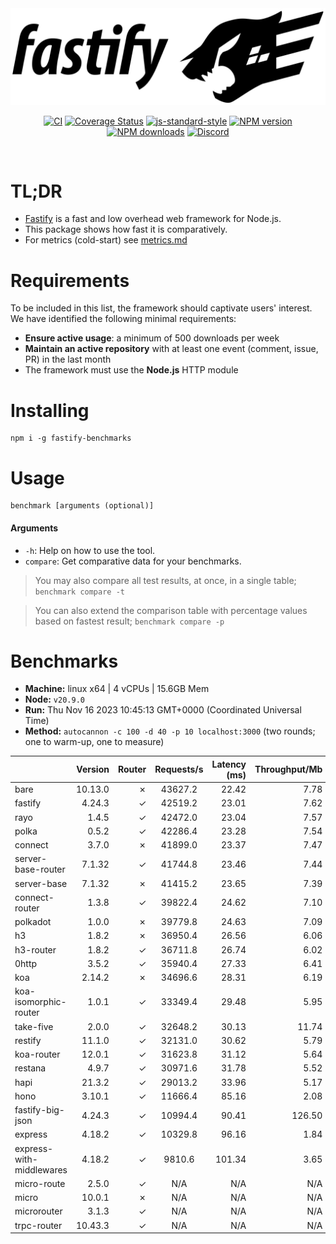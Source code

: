 <div align="center">
  <img src="https://github.com/fastify/graphics/raw/HEAD/fastify-landscape-outlined.svg" width="650" height="auto"/>
</div>

<div align="center">

[![CI](https://github.com/fastify/fastify/workflows/ci/badge.svg)](https://github.com/fastify/fastify/actions/workflows/ci.yml)
[![Coverage Status](https://coveralls.io/repos/github/fastify/fastify/badge.svg?branch=master)](https://coveralls.io/github/fastify/fastify?branch=master)
[![js-standard-style](https://img.shields.io/badge/code%20style-standard-brightgreen.svg?style=flat)](http://standardjs.com/)
[![NPM version](https://img.shields.io/npm/v/fastify.svg?style=flat)](https://www.npmjs.com/package/fastify)
[![NPM downloads](https://img.shields.io/npm/dm/fastify.svg?style=flat)](https://www.npmjs.com/package/fastify) [![Discord](https://img.shields.io/discord/725613461949906985)](https://discord.gg/fastify)

</div>
<br />

# TL;DR

* [Fastify](https://github.com/fastify/fastify) is a fast and low overhead web framework for Node.js.
* This package shows how fast it is comparatively.
* For metrics (cold-start) see [metrics.md](./METRICS.md)

# Requirements

To be included in this list, the framework should captivate users' interest. We have identified the following minimal requirements:
- **Ensure active usage**: a minimum of 500 downloads per week
- **Maintain an active repository** with at least one event (comment, issue, PR) in the last month
- The framework must use the **Node.js** HTTP module

# Installing

```
npm i -g fastify-benchmarks
```

# Usage

```
benchmark [arguments (optional)]
```

#### Arguments

* `-h`: Help on how to use the tool.
* `compare`: Get comparative data for your benchmarks.

> You may also compare all test results, at once, in a single table; `benchmark compare -t`

> You can also extend the comparison table with percentage values based on fastest result; `benchmark compare -p`
# Benchmarks

* __Machine:__ linux x64 | 4 vCPUs | 15.6GB Mem
* __Node:__ `v20.9.0`
* __Run:__ Thu Nov 16 2023 10:45:13 GMT+0000 (Coordinated Universal Time)
* __Method:__ `autocannon -c 100 -d 40 -p 10 localhost:3000` (two rounds; one to warm-up, one to measure)

|                          | Version | Router | Requests/s | Latency (ms) | Throughput/Mb |
| :--                      | --:     | --:    | :-:        | --:          | --:           |
| bare                     | 10.13.0 | ✗      | 43627.2    | 22.42        | 7.78          |
| fastify                  | 4.24.3  | ✓      | 42519.2    | 23.01        | 7.62          |
| rayo                     | 1.4.5   | ✓      | 42472.0    | 23.04        | 7.57          |
| polka                    | 0.5.2   | ✓      | 42286.4    | 23.28        | 7.54          |
| connect                  | 3.7.0   | ✗      | 41899.0    | 23.37        | 7.47          |
| server-base-router       | 7.1.32  | ✓      | 41744.8    | 23.46        | 7.44          |
| server-base              | 7.1.32  | ✗      | 41415.2    | 23.65        | 7.39          |
| connect-router           | 1.3.8   | ✓      | 39822.4    | 24.62        | 7.10          |
| polkadot                 | 1.0.0   | ✗      | 39779.8    | 24.63        | 7.09          |
| h3                       | 1.8.2   | ✗      | 36950.4    | 26.56        | 6.06          |
| h3-router                | 1.8.2   | ✓      | 36711.8    | 26.74        | 6.02          |
| 0http                    | 3.5.2   | ✓      | 35940.4    | 27.33        | 6.41          |
| koa                      | 2.14.2  | ✗      | 34696.6    | 28.31        | 6.19          |
| koa-isomorphic-router    | 1.0.1   | ✓      | 33349.4    | 29.48        | 5.95          |
| take-five                | 2.0.0   | ✓      | 32648.2    | 30.13        | 11.74         |
| restify                  | 11.1.0  | ✓      | 32131.0    | 30.62        | 5.79          |
| koa-router               | 12.0.1  | ✓      | 31623.8    | 31.12        | 5.64          |
| restana                  | 4.9.7   | ✓      | 30971.6    | 31.78        | 5.52          |
| hapi                     | 21.3.2  | ✓      | 29013.2    | 33.96        | 5.17          |
| hono                     | 3.10.1  | ✓      | 11666.4    | 85.16        | 2.08          |
| fastify-big-json         | 4.24.3  | ✓      | 10994.4    | 90.41        | 126.50        |
| express                  | 4.18.2  | ✓      | 10329.8    | 96.16        | 1.84          |
| express-with-middlewares | 4.18.2  | ✓      | 9810.6     | 101.34       | 3.65          |
| micro-route              | 2.5.0   | ✓      | N/A        | N/A          | N/A           |
| micro                    | 10.0.1  | ✗      | N/A        | N/A          | N/A           |
| microrouter              | 3.1.3   | ✓      | N/A        | N/A          | N/A           |
| trpc-router              | 10.43.3 | ✓      | N/A        | N/A          | N/A           |
